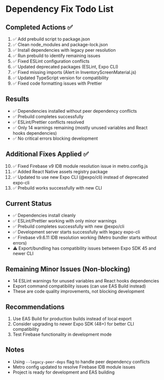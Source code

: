 # Dependency Fix Todo List

## Completed Actions ✅
1. ✅ Add prebuild script to package.json
2. ✅ Clean node_modules and package-lock.json
3. ✅ Install dependencies with legacy peer resolution
4. ✅ Run prebuild to identify remaining issues
5. ✅ Fixed ESLint configuration conflicts
6. ✅ Updated deprecated packages (ESLint, Expo CLI)
7. ✅ Fixed missing imports (Alert in InventoryScreenMaterial.js)
8. ✅ Updated TypeScript version for compatibility
9. ✅ Fixed code formatting issues with Prettier

## Results
- ✅ Dependencies installed without peer dependency conflicts
- ✅ Prebuild completes successfully 
- ✅ ESLint/Prettier conflicts resolved
- ✅ Only 14 warnings remaining (mostly unused variables and React hooks dependencies)
- ✅ No critical errors blocking development

## Additional Fixes Applied ✅
10. ✅ Fixed Firebase v9 IDB module resolution issue in metro.config.js
11. ✅ Added React Native assets registry package
12. ✅ Updated to use new Expo CLI (@expo/cli) instead of deprecated expo-cli
13. ✅ Prebuild works successfully with new CLI

## Current Status
- ✅ Dependencies install cleanly
- ✅ ESLint/Prettier working with only minor warnings
- ✅ Prebuild completes successfully with new @expo/cli
- ✅ Development server starts successfully with legacy expo-cli
- ✅ Firebase v9.6.11 IDB resolution working (Metro bundler starts without errors)
- ⚠️ Export/bundling has compatibility issues between Expo SDK 45 and newer CLI

## Remaining Minor Issues (Non-blocking)
- 14 ESLint warnings for unused variables and React hooks dependencies
- Export command compatibility issues (can use EAS Build instead)
- These are code quality improvements, not blocking development

## Recommendations
1. Use EAS Build for production builds instead of local export
2. Consider upgrading to newer Expo SDK (48+) for better CLI compatibility
3. Test Firebase functionality in development mode

## Notes
- Using `--legacy-peer-deps` flag to handle peer dependency conflicts
- Metro config updated to resolve Firebase IDB module issues
- Project is ready for development and EAS building